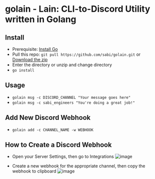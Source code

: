 # golain - Lain: CLI-to-Discord Utility written in Golang

## Install
- Prerequisite: [Install Go](https://go.dev/doc/install)
- Pull this repo: `git pull https://github.com/sabi/golain.git` or [Download the zip](https://github.com/sabi/golain/archive/refs/heads/main.zip)
- Enter the directory or unzip and change directory
- `go install`

## Usage
- `golain msg -c DISCORD_CHANNEL "Your message goes here"`
- `golain msg -c sabi_engineers "You're doing a great job!"`

## Add New Discord Webhook
- `golain add -c CHANNEL_NAME -w WEBHOOK`

## How to Create a Discord Webhook
- Open your Server Settings, then go to Integrations
![image](https://user-images.githubusercontent.com/49737728/146336626-2e511660-dd73-4fe9-8b50-4a211d27d2a3.png)

- Create a new webhook for the appropriate channel, then copy the webhook to clipboard
![image](https://support.discord.com/hc/article_attachments/1500000455142/Screen_Shot_2020-12-15_at_4.45.52_PM.png)
